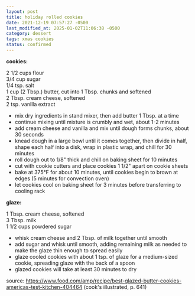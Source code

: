 ```yaml
---
layout: post
title: holiday rolled cookies
date: 2021-12-19 07:57:27 -0500
last_modified_at: 2025-01-02T11:06:38 -0500
category: dessert
tags: xmas cookies
status: confirmed
---
```


**cookies:**

2 1/2 cups flour  
3/4 cup sugar  
1/4 tsp. salt  
1 cup (2 Tbsp.) butter, cut into 1 Tbsp. chunks and softened  
2 Tbsp. cream cheese, softened  
2 tsp. vanilla extract  
* mix dry ingredients in stand mixer, then add butter 1 Tbsp. at a time
* continue mixing until mixture is crumbly and wet, about 1-2 minutes
* add cream cheese and vanilla and mix until dough forms chunks, about 30 seconds
* knead dough in a large bowl until it comes together, then divide in half, shape
  each half into a disk, wrap in plastic wrap, and chill for 30 minutes
* roll dough out to 1/8" thick and chill on baking sheet for 10 minutes
* cut with cookie cutters and place cookies 1 1/2" apart on cookie sheets
* bake at 375°F for about 10 minutes, until cookies begin to brown at edges
  (5 minutes for convection oven)
* let cookies cool on baking sheet for 3 minutes before transferring to cooling rack

**glaze:**

1 Tbsp. cream cheese, softened  
3 Tbsp. milk  
1 1/2 cups powdered sugar  
* whisk cream cheese and 2 Tbsp. of milk together until smooth
* add sugar and whisk until smooth, adding remaining milk as needed to make the
  glaze thin enough to spread easily
* glaze cooled cookies with about 1 tsp. of glaze for a medium-sized cookie,
  spreading glaze with the back of a spoon
* glazed cookies will take at least 30 minutes to dry

source: <https://www.food.com/amp/recipe/best-glazed-butter-cookies-americas-test-kitchen-404464> (cook's illustrated, p. 641)
